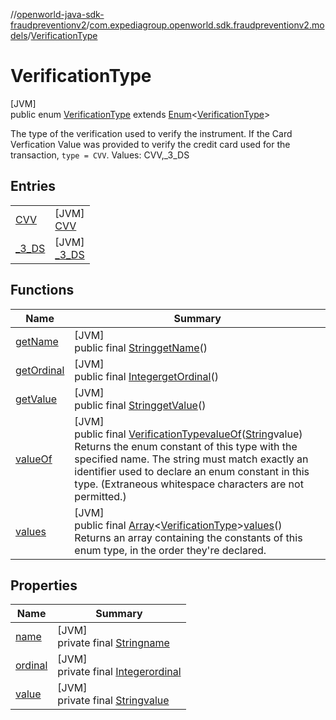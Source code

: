 //[openworld-java-sdk-fraudpreventionv2](../../../index.md)/[com.expediagroup.openworld.sdk.fraudpreventionv2.models](../index.md)/[VerificationType](index.md)

# VerificationType

[JVM]\
public enum [VerificationType](index.md) extends [Enum](https://docs.oracle.com/javase/8/docs/api/java/lang/Enum.html)&lt;[VerificationType](index.md)&gt;

The type of the verification used to verify the instrument. If the Card Verfication Value was provided to verify the credit card used for the transaction, `type = CVV`. Values: CVV,_3_DS

## Entries

| | |
|---|---|
| [CVV](-c-v-v/index.md) | [JVM]<br>[CVV](-c-v-v/index.md) |
| [_3_DS](_3_-d-s/index.md) | [JVM]<br>[_3_DS](_3_-d-s/index.md) |

## Functions

| Name | Summary |
|---|---|
| [getName](index.md#-799347448%2FFunctions%2F-1883119931) | [JVM]<br>public final [String](https://docs.oracle.com/javase/8/docs/api/java/lang/String.html)[getName](index.md#-799347448%2FFunctions%2F-1883119931)() |
| [getOrdinal](index.md#1708162358%2FFunctions%2F-1883119931) | [JVM]<br>public final [Integer](https://docs.oracle.com/javase/8/docs/api/java/lang/Integer.html)[getOrdinal](index.md#1708162358%2FFunctions%2F-1883119931)() |
| [getValue](get-value.md) | [JVM]<br>public final [String](https://docs.oracle.com/javase/8/docs/api/java/lang/String.html)[getValue](get-value.md)() |
| [valueOf](value-of.md) | [JVM]<br>public final [VerificationType](index.md)[valueOf](value-of.md)([String](https://docs.oracle.com/javase/8/docs/api/java/lang/String.html)value)<br>Returns the enum constant of this type with the specified name. The string must match exactly an identifier used to declare an enum constant in this type. (Extraneous whitespace characters are not permitted.) |
| [values](values.md) | [JVM]<br>public final [Array](https://kotlinlang.org/api/latest/jvm/stdlib/kotlin/-array/index.html)&lt;[VerificationType](index.md)&gt;[values](values.md)()<br>Returns an array containing the constants of this enum type, in the order they're declared. |

## Properties

| Name | Summary |
|---|---|
| [name](_3_-d-s/index.md#-372974862%2FProperties%2F-1883119931) | [JVM]<br>private final [String](https://docs.oracle.com/javase/8/docs/api/java/lang/String.html)[name](_3_-d-s/index.md#-372974862%2FProperties%2F-1883119931) |
| [ordinal](_3_-d-s/index.md#-739389684%2FProperties%2F-1883119931) | [JVM]<br>private final [Integer](https://docs.oracle.com/javase/8/docs/api/java/lang/Integer.html)[ordinal](_3_-d-s/index.md#-739389684%2FProperties%2F-1883119931) |
| [value](_3_-d-s/index.md#-43468177%2FProperties%2F-1883119931) | [JVM]<br>private final [String](https://docs.oracle.com/javase/8/docs/api/java/lang/String.html)[value](_3_-d-s/index.md#-43468177%2FProperties%2F-1883119931) |
